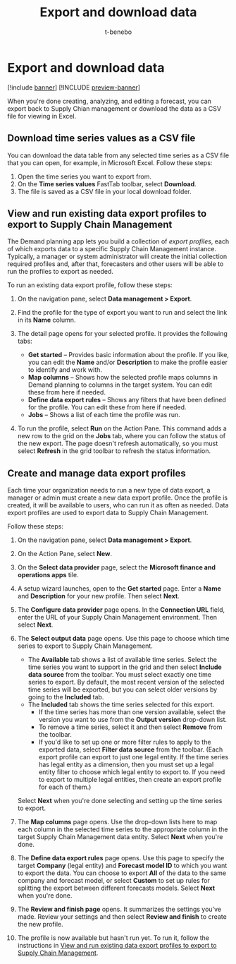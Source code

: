 ﻿---
title: Export and download data
description: When you're done creating, analyzing, and editing a forecast, you can export back to Supply Chian management or download the data as a CSV file for viewing in Excel.
author: t-benebo
ms.author: benebotg
ms.reviewer: kamaybac
ms.search.form:
ms.topic: how-to
ms.date: 10/19/2023
audience: Application User
ms.search.region: Global
ms.custom: bap-template
---

# Export and download data

[!include [banner](../includes/banner.md)]
[!INCLUDE [preview-banner](../includes/preview-banner.md)]

When you're done creating, analyzing, and editing a forecast, you can export back to Supply Chian management or download the data as a CSV file for viewing in Excel.

## Download time series values as a CSV file

You can download the data table from any selected time series as a CSV file that you can open, for example, in Microsoft Excel. Follow these steps:

1. Open the time series you want to export from.
1. On the **Time series values** FastTab toolbar, select **Download**.
1. The file is saved as a CSV file in your local download folder.

## <a name="existing-export-profiles"></a>View and run existing data export profiles to export to Supply Chain Management

The Demand planning app lets you build a collection of *export profiles*, each of which exports data to a specific Supply Chain Management instance. Typically, a manager or system administrator will create the initial collection required profiles and, after that, forecasters and other users will be able to run the profiles to export as needed.

To run an existing data export profile, follow these steps:

1. On the navigation pane, select **Data management \> Export**.

1. Find the profile for the type of export you want to run and select the link in its **Name** column.

1. The detail page opens for your selected profile. It provides the following tabs:

    - **Get started** – Provides basic information about the profile. If you like, you can edit the **Name** and/or **Description** to make the profile easier to identify and work with.
    - **Map columns** – Shows how the selected profile maps columns in Demand planning to columns in the target system. You can edit these from here if needed.
    - **Define data export rules** – Shows any filters that have been defined for the profile. You can edit these from here if needed.
    - **Jobs** – Shows a list of each time the profile was run.

1. To run the profile, select **Run** on the Action Pane. This command adds a new row to the grid on the **Jobs** tab, where you can follow the status of the new export. The page doesn't refresh automatically, so you must select **Refresh** in the grid toolbar to refresh the status information.

## Create and manage data export profiles

Each time your organization needs to run a new type of data export, a manager or admin must create a new data export profile. Once the profile is created, it will be available to users, who can run it as often as needed. Data export profiles are used to export data to Supply Chain Management.

Follow these steps:

1. On the navigation pane, select **Data management \> Export**.
1. On the Action Pane, select **New**.
1. On the **Select data provider** page, select the **Microsoft finance and operations apps** tile.
1. A setup wizard launches, open to the **Get started** page. Enter a **Name** and **Description** for your new profile. Then select **Next**.
1. The **Configure data provider** page opens. In the **Connection URL** field, enter the URL of your Supply Chain Management environment. Then select **Next**.
1. The **Select output data** page opens. Use this page to choose which time series to export to Supply Chain Management.
    - The **Available** tab shows a list of available time series. Select the time series you want to support in the grid and then select **Include data source** from the toolbar. You must select exactly one time series to export. By default, the most recent version of the selected time series will be exported, but you can select older versions by going to the **Included** tab.
    - The **Included** tab shows the time series selected for this export.
        - If the time series has more than one version available, select the version you want to use from the **Output version** drop-down list.
        - To remove a time series, select it and then select **Remove** from the toolbar.
        - If you'd like to set up one or more filter rules to apply to the exported data, select **Filter data source** from the toolbar. (Each export profile can export to just one legal entity. If the time series has legal entity as a dimension, then you must set up a legal entity filter to choose which legal entity to export to. If you need to export to multiple legal entities, then create an export profile for each of them.)

    Select **Next** when you're done selecting and setting up the time series to export.

1. The **Map columns** page opens. Use the drop-down lists here to map each column in the selected time series to the appropriate column in the target Supply Chain Management data entity. Select **Next** when you're done.
1. The **Define data export rules** page opens. Use this page to specify the target **Company** (legal entity) and **Forecast model ID** to which you want to export the data. You can choose to export **All** of the data to the same company and forecast model, or select **Custom** to set up rules for splitting the export between different forecasts models. Select **Next** when you're done.
1. The **Review and finish page** opens. It summarizes the settings you've made. Review your settings and then select **Review and finish** to create the new profile.
1. The profile is now available but hasn't run yet. To run it, follow the instructions in [View and run existing data export profiles to export to Supply Chain Management](#existing-export-profiles).
